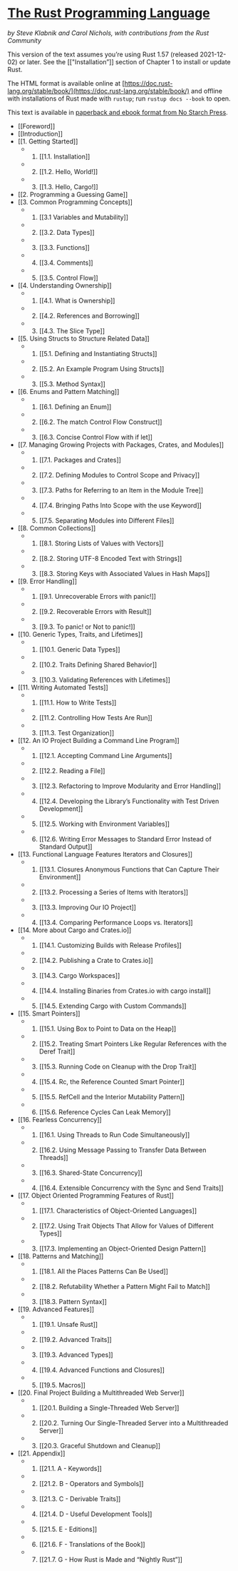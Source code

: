 # [The Rust Programming Language](https://doc.rust-lang.org/book/#the-rust-programming-language)

_by Steve Klabnik and Carol Nichols, with contributions from the Rust Community_

This version of the text assumes you’re using Rust 1.57 (released 2021-12-02) or later. See the [["Installation”]] section of Chapter 1 to install or update Rust.

The HTML format is available online at [https://doc.rust-lang.org/stable/book/](https://doc.rust-lang.org/stable/book/) and offline with installations of Rust made with `rustup`; run `rustup docs --book` to open.

This text is available in [paperback and ebook format from No Starch Press](https://nostarch.com/rust).

-  [[Foreword]]
-  [[Introduction]]
- [[1. Getting Started]]
	-  1.  [[1.1. Installation]]
	-  2.  [[1.2. Hello, World!]]
	-  3.  [[1.3. Hello, Cargo!]]
- [[2. Programming a Guessing Game]] 
- [[3. Common Programming Concepts]]
	- 1.  [[3.1 Variables and Mutability]]
	- 2. [[3.2. Data Types]]
	- 3. [[3.3. Functions]]
	- 4. [[3.4. Comments]]
	- 5. [[3.5. Control Flow]]
-  [[4. Understanding Ownership]]
	-   1.  [[4.1. What is Ownership]]
	-   2. [[4.2. References and Borrowing]]
	-   3.  [[4.3. The Slice Type]]
- [[5. Using Structs to Structure Related Data]]
	- 1.  [[5.1. Defining and Instantiating Structs]]
	- 2.  [[5.2. An Example Program Using Structs]]
	- 3.  [[5.3. Method Syntax]]
- [[6. Enums and Pattern Matching]]
	- 1.  [[6.1. Defining an Enum]]
	- 2.  [[6.2. The match Control Flow Construct]]
	- 3.  [[6.3. Concise Control Flow with if let]]
- [[7. Managing Growing Projects with Packages, Crates, and Modules]]
	- 1. [[7.1. Packages and Crates]]
	- 2. [[7.2. Defining Modules to Control Scope and Privacy]]
	- 3. [[7.3. Paths for Referring to an Item in the Module Tree]]
	- 4. [[7.4. Bringing Paths Into Scope with the use Keyword]]
	- 5. [[7.5. Separating Modules into Different Files]]
- [[8. Common Collections]]
	-  1.  [[8.1. Storing Lists of Values with Vectors]]
	-  2. [[8.2. Storing UTF-8 Encoded Text with Strings]]
	-  3. [[8.3. Storing Keys with Associated Values in Hash Maps]]
- [[9. Error Handling]]
	- 1.  [[9.1. Unrecoverable Errors with panic!]]
	- 2.  [[9.2. Recoverable Errors with Result]]
	- 3.  [[9.3. To panic! or Not to panic!]]
- [[10. Generic Types, Traits, and Lifetimes]]
	- 1.  [[10.1. Generic Data Types]]
	- 2.  [[10.2. Traits Defining Shared Behavior]]
	- 3.  [[10.3. Validating References with Lifetimes]]
- [[11. Writing Automated Tests]]
	- 1.  [[11.1. How to Write Tests]]
	- 2.  [[11.2. Controlling How Tests Are Run]]
	- 3.  [[11.3. Test Organization]]
- [[12. An IO Project Building a Command Line Program]]
	- 1.  [[12.1. Accepting Command Line Arguments]]
	- 2.  [[12.2. Reading a File]]
	- 3.  [[12.3. Refactoring to Improve Modularity and Error Handling]]
	- 4.  [[12.4. Developing the Library’s Functionality with Test Driven Development]]
	- 5.  [[12.5. Working with Environment Variables]]
	- 6.  [[12.6. Writing Error Messages to Standard Error Instead of Standard Output]]
- [[13. Functional Language Features Iterators and Closures]]
	- 1.  [[13.1. Closures Anonymous Functions that Can Capture Their Environment]]
	- 2. [[13.2. Processing a Series of Items with Iterators]]
	- 3. [[13.3. Improving Our IO Project]]
	- 4. [[13.4. Comparing Performance Loops vs. Iterators]]
- [[14. More about Cargo and Crates.io]]
	-  1.  [[14.1. Customizing Builds with Release Profiles]]
	-  2.  [[14.2. Publishing a Crate to Crates.io]]
	-  3.  [[14.3. Cargo Workspaces]]
	-  4.  [[14.4. Installing Binaries from Crates.io with cargo install]]
	-  5.  [[14.5. Extending Cargo with Custom Commands]]
- [[15. Smart Pointers]]
	- 1.  [[15.1. Using Box to Point to Data on the Heap]]
	- 2.  [[15.2. Treating Smart Pointers Like Regular References with the Deref Trait]]
	- 3.  [[15.3. Running Code on Cleanup with the Drop Trait]]
	- 4.  [[15.4. Rc, the Reference Counted Smart Pointer]]
	- 5.  [[15.5. RefCell and the Interior Mutability Pattern]]
	- 6.  [[15.6. Reference Cycles Can Leak Memory]]
- [[16. Fearless Concurrency]]
	-  1.  [[16.1. Using Threads to Run Code Simultaneously]]
	-  2.  [[16.2. Using Message Passing to Transfer Data Between Threads]]
	-  3.  [[16.3. Shared-State Concurrency]]
	-  4.  [[16.4. Extensible Concurrency with the Sync and Send Traits]]
- [[17. Object Oriented Programming Features of Rust]]
	- 1.  [[17.1. Characteristics of Object-Oriented Languages]]
	- 2.  [[17.2. Using Trait Objects That Allow for Values of Different Types]]
	- 3.  [[17.3. Implementing an Object-Oriented Design Pattern]]
- [[18. Patterns and Matching]]
	- 1.  [[18.1. All the Places Patterns Can Be Used]]
	- 2.  [[18.2. Refutability Whether a Pattern Might Fail to Match]]
	- 3.  [[18.3. Pattern Syntax]]
- [[19. Advanced Features]]
	- 1.  [[19.1. Unsafe Rust]]
	- 2.  [[19.2. Advanced Traits]]
	- 3.  [[19.3. Advanced Types]]
	- 4.  [[19.4. Advanced Functions and Closures]]
	- 5.  [[19.5. Macros]]
- [[20. Final Project Building a Multithreaded Web Server]]
	- 1.  [[20.1. Building a Single-Threaded Web Server]]
	- 2.  [[20.2. Turning Our Single-Threaded Server into a Multithreaded Server]]
	- 3.  [[20.3. Graceful Shutdown and Cleanup]]
- [[21. Appendix]]
	- 1.  [[21.1.  A - Keywords]]
	- 2.  [[21.2. B - Operators and Symbols]]
	- 3.  [[21.3. C - Derivable Traits]]
	- 4.  [[21.4. D - Useful Development Tools]]
	- 5.  [[21.5. E - Editions]]
	- 6.  [[21.6. F - Translations of the Book]]
	- 7.  [[21.7.  G - How Rust is Made and “Nightly Rust”]]